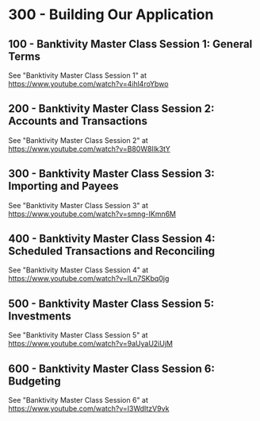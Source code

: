 # 300 - Building Our Application

## 100 - Banktivity Master Class Session 1: General Terms

See "Banktivity Master Class Session 1" at https://www.youtube.com/watch?v=4ihl4roYbwo

## 200 - Banktivity Master Class Session 2: Accounts and Transactions

See "Banktivity Master Class Session 2" at https://www.youtube.com/watch?v=B80W8Ilk3tY

## 300 - Banktivity Master Class Session 3: Importing and Payees

See "Banktivity Master Class Session 3" at https://www.youtube.com/watch?v=smng-IKmn6M

## 400 - Banktivity Master Class Session 4: Scheduled Transactions and Reconciling

See "Banktivity Master Class Session 4" at https://www.youtube.com/watch?v=ILn7SKbq0jg

## 500 - Banktivity Master Class Session 5: Investments

See "Banktivity Master Class Session 5" at https://www.youtube.com/watch?v=9aUyaU2iUjM

## 600 - Banktivity Master Class Session 6: Budgeting

See "Banktivity Master Class Session 6" at https://www.youtube.com/watch?v=I3WdItzV9vk
